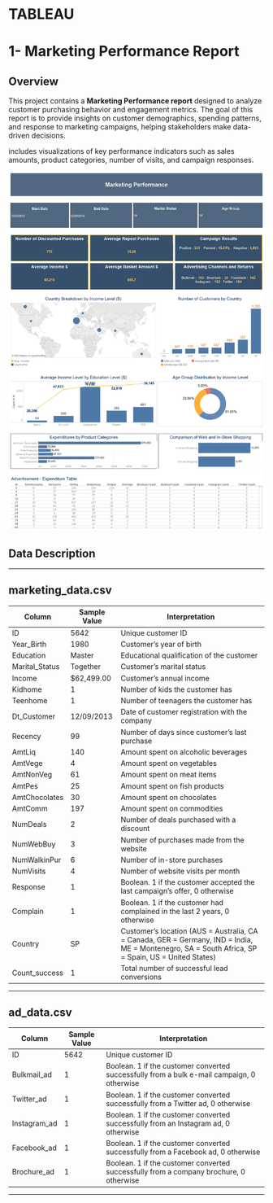 # TABLEAU
# 1- Marketing Performance Report

## Overview
This project contains a **Marketing Performance report** designed to analyze customer purchasing behavior and engagement metrics. The goal of this report is to provide insights on customer demographics, spending patterns, and response to marketing campaigns, helping stakeholders make data-driven decisions.

includes visualizations of key performance indicators such as sales amounts, product categories, number of visits, and campaign responses.

![Marketing Performance Dashboard](Marketing_Performance/Marketing%20Performance.png)

## Data Description
---

## marketing_data.csv

| Column           | Sample Value   | Interpretation |
|-----------------|----------------|----------------|
| ID               | 5642           | Unique customer ID |
| Year_Birth       | 1980           | Customer’s year of birth |
| Education        | Master         | Educational qualification of the customer |
| Marital_Status   | Together       | Customer’s marital status |
| Income           | $62,499.00     | Customer’s annual income |
| Kidhome          | 1              | Number of kids the customer has |
| Teenhome         | 1              | Number of teenagers the customer has |
| Dt_Customer      | 12/09/2013     | Date of customer registration with the company |
| Recency          | 99             | Number of days since customer’s last purchase |
| AmtLiq           | 140            | Amount spent on alcoholic beverages |
| AmtVege          | 4              | Amount spent on vegetables |
| AmtNonVeg        | 61             | Amount spent on meat items |
| AmtPes           | 25             | Amount spent on fish products |
| AmtChocolates    | 30             | Amount spent on chocolates |
| AmtComm          | 197            | Amount spent on commodities |
| NumDeals         | 2              | Number of deals purchased with a discount |
| NumWebBuy        | 3              | Number of purchases made from the website |
| NumWalkinPur     | 6              | Number of in-store purchases |
| NumVisits        | 4              | Number of website visits per month |
| Response         | 1              | Boolean. 1 if the customer accepted the last campaign’s offer, 0 otherwise |
| Complain         | 1              | Boolean. 1 if the customer had complained in the last 2 years, 0 otherwise |
| Country          | SP             | Customer’s location (AUS = Australia, CA = Canada, GER = Germany, IND = India, ME = Montenegro, SA = South Africa, SP = Spain, US = United States) |
| Count_success    | 1              | Total number of successful lead conversions |

---

## ad_data.csv

| Column           | Sample Value   | Interpretation |
|-----------------|----------------|----------------|
| ID               | 5642           | Unique customer ID |
| Bulkmail_ad      | 1              | Boolean. 1 if the customer converted successfully from a bulk e-mail campaign, 0 otherwise |
| Twitter_ad       | 1              | Boolean. 1 if the customer converted successfully from a Twitter ad, 0 otherwise |
| Instagram_ad     | 1              | Boolean. 1 if the customer converted successfully from an Instagram ad, 0 otherwise |
| Facebook_ad      | 1              | Boolean. 1 if the customer converted successfully from a Facebook ad, 0 otherwise |
| Brochure_ad      | 1              | Boolean. 1 if the customer converted successfully from a company brochure, 0 otherwise |

---
